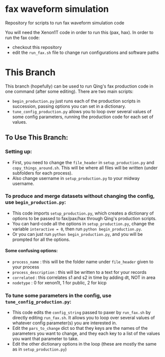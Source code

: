 # fax waveform simulation
Repository for scripts to run fax waveform simulation code

You will need the Xenon1T code in order to run this (pax, hax).
In order to run the fax code:
- checkout this repository
- edit the `run_fax.sh` file to change run configurations and software paths

# This Branch
This branch (hopefully) can be used to run Qing's fax production code in one command (after some editing). There are two main scripts:
- `begin_production.py` just runs each of the production scripts in succession, passing options you can set in a dictionary.
- `tune_config_production.py` allows you to loop over several values of some config parameters, running the production code for each set of values.

## To Use This Branch:

### Setting up:
- First, you need to change the `file_header` in `setup_production.py` and `copy_things_around.sh`. This will be where all files will be written (under subfolders for each process).
- Also change username in `setup_production.py` to your midway username.

### To produce and merge datasets without changing the config, use `begin_production.py`:
- This code imports `setup_production.py`, which creates a dictionary of options to be passed to fax/pax/hax through Qing's production scripts.
- You can hard-code all the options in `setup_production.py`, change the variable `interactive = 0`, then run `python begin_production.py`.
- Or you can just run `python begin_production.py`, and you will be prompted for all the options.

#### Some confusing options:
- `process_name` : this will be the folder name under `file_header` given to your process
- `process_description` : this will be written to a text for your records
- `correlated` : this correlates s1 and s2 in time by adding dt, NOT in area
- `nodetype` : 0 for xenon1t, 1 for public, 2 for kicp

### To tune some parameters in the config, use `tune_config_production.py`:
- This code edits the `config_string` passed to paxer by `run_fax.sh` by directly editing `run_fax.sh`. It allows you to loop over several values of whatever config parameter(s) you are interested in.
- Edit the `pars_to_change` dict so that they keys are the names of the parameters you want to change, and they each key to a list of the values you want that parameter to take.
- Edit the other dictionary options in the loop (these are mostly the same as in `setup_production.py`)

